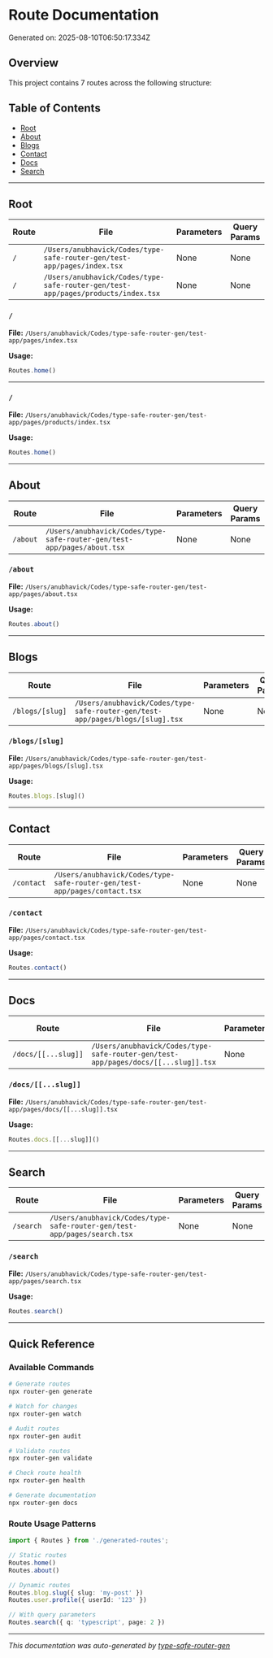 # Route Documentation

Generated on: 2025-08-10T06:50:17.334Z

## Overview

This project contains 7 routes across the following structure:

## Table of Contents

- [Root](#root)
- [About](#about)
- [Blogs](#blogs)
- [Contact](#contact)
- [Docs](#docs)
- [Search](#search)

---

## Root

| Route | File | Parameters | Query Params |
|-------|------|------------|-------------|
| `/` | `/Users/anubhavick/Codes/type-safe-router-gen/test-app/pages/index.tsx` | None | None |
| `/` | `/Users/anubhavick/Codes/type-safe-router-gen/test-app/pages/products/index.tsx` | None | None |

### `/`

**File:** `/Users/anubhavick/Codes/type-safe-router-gen/test-app/pages/index.tsx`

**Usage:**
```typescript
Routes.home()
```

---

### `/`

**File:** `/Users/anubhavick/Codes/type-safe-router-gen/test-app/pages/products/index.tsx`

**Usage:**
```typescript
Routes.home()
```

---

## About

| Route | File | Parameters | Query Params |
|-------|------|------------|-------------|
| `/about` | `/Users/anubhavick/Codes/type-safe-router-gen/test-app/pages/about.tsx` | None | None |

### `/about`

**File:** `/Users/anubhavick/Codes/type-safe-router-gen/test-app/pages/about.tsx`

**Usage:**
```typescript
Routes.about()
```

---

## Blogs

| Route | File | Parameters | Query Params |
|-------|------|------------|-------------|
| `/blogs/[slug]` | `/Users/anubhavick/Codes/type-safe-router-gen/test-app/pages/blogs/[slug].tsx` | None | None |

### `/blogs/[slug]`

**File:** `/Users/anubhavick/Codes/type-safe-router-gen/test-app/pages/blogs/[slug].tsx`

**Usage:**
```typescript
Routes.blogs.[slug]()
```

---

## Contact

| Route | File | Parameters | Query Params |
|-------|------|------------|-------------|
| `/contact` | `/Users/anubhavick/Codes/type-safe-router-gen/test-app/pages/contact.tsx` | None | None |

### `/contact`

**File:** `/Users/anubhavick/Codes/type-safe-router-gen/test-app/pages/contact.tsx`

**Usage:**
```typescript
Routes.contact()
```

---

## Docs

| Route | File | Parameters | Query Params |
|-------|------|------------|-------------|
| `/docs/[[...slug]]` | `/Users/anubhavick/Codes/type-safe-router-gen/test-app/pages/docs/[[...slug]].tsx` | None | None |

### `/docs/[[...slug]]`

**File:** `/Users/anubhavick/Codes/type-safe-router-gen/test-app/pages/docs/[[...slug]].tsx`

**Usage:**
```typescript
Routes.docs.[[...slug]]()
```

---

## Search

| Route | File | Parameters | Query Params |
|-------|------|------------|-------------|
| `/search` | `/Users/anubhavick/Codes/type-safe-router-gen/test-app/pages/search.tsx` | None | None |

### `/search`

**File:** `/Users/anubhavick/Codes/type-safe-router-gen/test-app/pages/search.tsx`

**Usage:**
```typescript
Routes.search()
```

---


## Quick Reference

### Available Commands

```bash
# Generate routes
npx router-gen generate

# Watch for changes
npx router-gen watch

# Audit routes
npx router-gen audit

# Validate routes
npx router-gen validate

# Check route health
npx router-gen health

# Generate documentation
npx router-gen docs
```

### Route Usage Patterns

```typescript
import { Routes } from './generated-routes';

// Static routes
Routes.home()
Routes.about()

// Dynamic routes
Routes.blog.slug({ slug: 'my-post' })
Routes.user.profile({ userId: '123' })

// With query parameters
Routes.search({ q: 'typescript', page: 2 })
```

---

*This documentation was auto-generated by [type-safe-router-gen](https://www.npmjs.com/package/type-safe-router-gen)*
